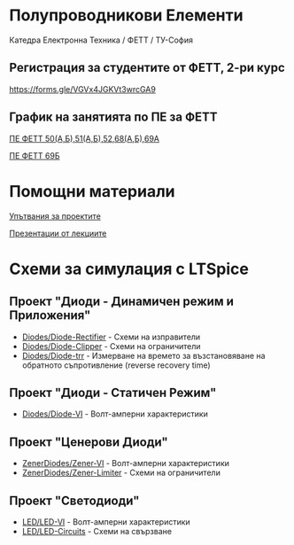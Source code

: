 # Полупроводникови Елементи 
Катедра Електронна Техника / ФЕТТ / ТУ-София

## Регистрация за студентите от ФЕТТ, 2-ри курс
https://forms.gle/VGVx4JGKVt3wrcGA9

## График на занятията по ПЕ за ФЕТТ
[ПЕ ФЕТТ 50(А,Б),51(А,Б),52,68(А,Б),69А](https://calendar.google.com/calendar/embed?src=bfb18eb4184229401c29104d90d61c1652afa3c4203ae983d74987fd10277886%40group.calendar.google.com&ctz=Europe%2FSofia)

[ПЕ ФЕТТ 69Б](https://calendar.google.com/calendar/embed?src=a14d4a53a6fbd904b20a7e334e1925c3718f9e9cc47fedbafec04e38a30e1f07%40group.calendar.google.com&ctz=Europe%2FSofia)


# Помощни материали

[Упътвания за проектите](_Instructions)

[Презентации от лекциите](_Lectures)


# Схеми за симулация с LTSpice

## Проект "Диоди - Динамичен режим и Приложения"
* [Diodes/Diode-Rectifier](Circuits/Diodes/Diode-Rectifier) - Схеми на изправители
* [Diodes/Diode-Clipper](Circuits/Diodes/Diode-Clipper) - Схеми на ограничители
* [Diodes/Diode-trr](Circuits/Diodes/Diode-trr) - Измерване на времето за възстановяване на обратното съпротивление (reverse recovery time)

## Проект "Диоди - Статичен Режим"
* [Diodes/Diode-VI](Circuits/Diodes/Diode-VI) - Волт-амперни характеристики

## Проект "Ценерови Диоди"
* [ZenerDiodes/Zener-VI](Circuits/ZenerDiodes/Zener-VI) - Волт-амперни характеристики
* [ZenerDiodes/Zener-Limiter](Circuits/ZenerDiodes/Zener-Limiter) - Схеми на ограничители

## Проект "Светодиоди"
* [LED/LED-VI](Circuits/LED/LED-VI) - Волт-амперни характеристики
* [LED/LED-Circuits](Circuits/LED/LED-Circuits) - Схеми на свързване